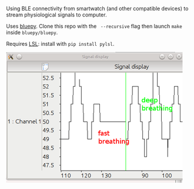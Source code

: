 Using BLE connectivity from smartwatch (and other compatible devices) to stream physiological signals to computer.

Uses [bluepy](https://github.com/IanHarvey/bluepy). Clone this repo with the ` --recursive` flag then launch `make` inside `bluepy/bluepy`.

Requires [LSL](https://github.com/sccn/labstreaminglayer): install with `pip install pylsl`.

![Quick test with mio alpha 2](mio_rox.png)
